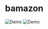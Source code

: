 # bamazon
![Demo](https://media.giphy.com/media/eesawmT9YslG2rDfG1/giphy.gif)
![Demo](https://media.giphy.com/media/fQSfj2waffjQ8t4zV0/giphy.gif)

